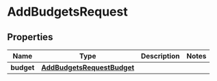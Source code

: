 

# AddBudgetsRequest


## Properties

| Name | Type | Description | Notes |
|------------ | ------------- | ------------- | -------------|
|**budget** | [**AddBudgetsRequestBudget**](AddBudgetsRequestBudget.md) |  |  |




